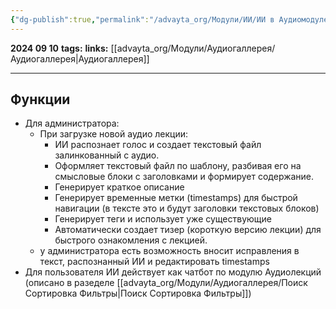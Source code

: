 ```yaml
---
{"dg-publish":true,"permalink":"/advayta_org/Модули/ИИ/ИИ в Аудиомодуле/"}
---
```


**2024 09 10**
**tags:**
**links:** [[advayta_org/Модули/Аудиогаллерея/Аудиогаллерея\|Аудиогаллерея]]

---
## Функции
- Для администратора:
	- При загрузке новой аудио лекции:
		- ИИ распознает голос и создает текстовый файл залинкованный с аудио. 
		- Оформляет текстовый файл по шаблону, разбивая его на смысловые блоки с заголовками и формирует содержание.
		- Генерирует краткое описание
		- Генерирует временные метки (timestamps) для быстрой навигации (в тексте это и будут заголовки текстовых блоков)
		- Генерирует теги и использует уже существующие
		- Автоматически создает тизер (короткую версию лекции) для быстрого ознакомления с лекцией.
	- у администратора есть возможность вносит исправления в текст, распознанный ИИ и редактировать timestamps
- Для пользователя ИИ действует как чатбот по модулю Аудиолекций (описано в разеделе [[advayta_org/Модули/Аудиогаллерея/Поиск Сортировка Фильтры\|Поиск Сортировка Фильтры]])
